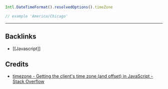 ```javascript
Intl.DateTimeFormat().resolvedOptions().timeZone

// example 'America/Chicago'
```


---
## Backlinks
- [[Javascript]]

## Credits
- [timezone - Getting the client's time zone (and offset) in JavaScript - Stack Overflow](https://stackoverflow.com/questions/1091372/getting-the-clients-time-zone-and-offset-in-javascript)